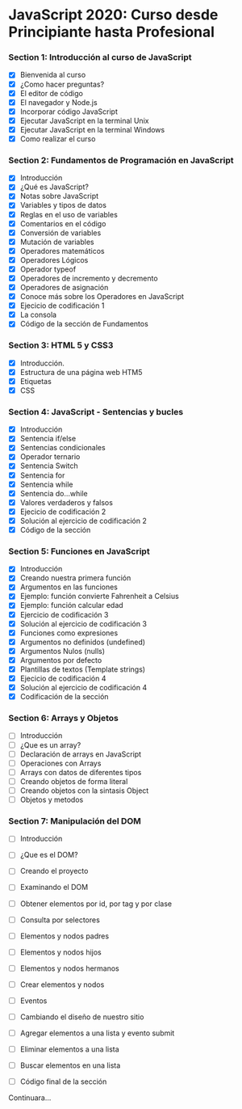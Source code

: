 # JavaScript 2020: Curso desde Principiante hasta Profesional

### Section 1: Introducción al curso de JavaScript

- [x] Bienvenida al curso
- [x] ¿Como hacer preguntas?
- [x] El editor de código
- [x] El navegador y Node.js
- [x] Incorporar código JavaScript
- [x] Ejecutar JavaScript en la terminal Unix
- [x] Ejecutar JavaScript en la terminal Windows
- [x] Como realizar el curso

### Section 2: Fundamentos de Programación en JavaScript

- [x] Introducción
- [x] ¿Qué es JavaScript?
- [x] Notas sobre JavaScript
- [x] Variables y tipos de datos
- [x] Reglas en el uso de variables
- [x] Comentarios en el código
- [x] Conversión de variables
- [x] Mutación de variables
- [x] Operadores matemáticos
- [x] Operadores Lógicos
- [x] Operador typeof
- [x] Operadores de incremento y decremento
- [x] Operadores de asignación
- [x] Conoce más sobre los Operadores en JavaScript
- [x] Ejecicio de codificación 1
- [x] La consola
- [x] Código de la sección de Fundamentos

### Section 3: HTML 5 y CSS3

- [x] Introducción.
- [x] Estructura de una página web HTM5
- [x] Etiquetas
- [x] CSS

### Section 4: JavaScript - Sentencias y bucles

- [x] Introducción
- [x] Sentencia if/else
- [x] Sentencias condicionales
- [x] Operador ternario
- [x] Sentencia Switch
- [x] Sentencia for
- [x] Sentencia while
- [x] Sentencia do...while
- [x] Valores verdaderos y falsos
- [x] Ejecicio de codificación 2
- [x] Solución al ejercicio de codificación 2
- [x] Código de la sección

### Section 5: Funciones en JavaScript

- [x] Introducción
- [x] Creando nuestra primera función
- [x] Argumentos en las funciones
- [x] Ejemplo: función convierte Fahrenheit a Celsius
- [x] Ejemplo: función calcular edad
- [x] Ejercicio de codificación 3
- [x] Solución al ejercicio de codificación 3
- [x] Funciones como expresiones
- [x] Argumentos no definidos (undefined)
- [x] Argumentos Nulos (nulls)
- [x] Argumentos por defecto
- [x] Plantillas de textos (Template strings)
- [x] Ejecicio de codificación 4
- [x] Solución al ejercicio de codificación 4
- [x] Codificación de la sección

### Section 6: Arrays y Objetos

- [ ] Introducción
- [ ] ¿Que es un array?
- [ ] Declaración de arrays en JavaScript
- [ ] Operaciones con Arrays
- [ ] Arrays con datos de diferentes tipos
- [ ] Creando objetos de forma literal
- [ ] Creando objetos con la sintasis Object
- [ ] Objetos y metodos

### Section 7: Manipulación del DOM

- [ ] Introducción
- [ ] ¿Que es el DOM?
- [ ] Creando el proyecto
- [ ] Examinando el DOM
- [ ] Obtener elementos por id, por tag y por clase
- [ ] Consulta por selectores
- [ ] Elementos y nodos padres
- [ ] Elementos y nodos hijos
- [ ] Elementos y nodos hermanos
- [ ] Crear elementos y nodos
- [ ] Eventos
- [ ] Cambiando el diseño de nuestro sitio
- [ ] Agregar elementos a una lista y evento submit
- [ ] Eliminar elementos a una lista
- [ ] Buscar elementos en una lista
- [ ] Código final de la sección


Continuara...

